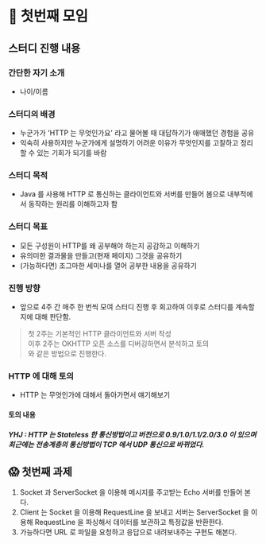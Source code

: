 # :checkered_flag: 첫번째 모임

## 스터디 진행 내용

### 간단한 자기 소개 

- 나이/이름

### 스터디의 배경

- 누군가가 'HTTP 는 무엇인가요' 라고 물어볼 때 대답하기가 애매했던 경험을 공유
- 익숙히 사용하지만 누군가에게 설명하기 어려운 이유가 무엇인지를 고찰하고 정리할 수 있는 기회가 되기를 바람
  
### 스터디 목적

- Java 를 사용해 HTTP 로 통신하는 클라이언트와 서버를 만들어 봄으로 내부적에서 동작하는 원리를 이해하고자 함

### 스터디 목표

- 모든 구성원이 HTTP를 왜 공부해야 하는지 공감하고 이해하기
- 유의미한 결과물을 만들고(현재 페이지) 그것을 공유하기
- (가능하다면) 조그마한 세미나를 열어 공부한 내용을 공유하기

### 진행 방향

- 앞으로 4주 간 매주 한 번씩 모여 스터디 진행 후 회고하여 이후로 스터디를 계속할지에 대해 판단함.

> 첫 2주는 기본적인 HTTP 클라이언트와 서버 작성<br>
> 이후 2주는 OKHTTP 오픈 소스를 디버깅하면서 분석하고 토의<br>
> 와 같은 방법으로 진행한다.

### HTTP 에 대해 토의

- HTTP 는 무엇인가에 대해서 돌아가면서 얘기해보기

#### 토의 내용

##### YHJ : HTTP 는 Stateless 한 통신방법이고 버전으로 0.9/1.0/1.1/2.0/3.0 이 있으며 최근에는 전송계층의 통신방법이 TCP 에서 UDP 통신으로 바뀌었다.

## :scream: 첫번째 과제

1. Socket 과 ServerSocket 을 이용해 메시지를 주고받는 Echo 서버를 만들어 본다.
2. Client 는 Socket 을 이용해 RequestLine 을 보내고 서버는 ServerSocket 을 이용해 RequestLine 을 파싱해서 데이터를 보관하고 특정값을 반환한다.
3. 가능하다면 URL 로 파일을 요청하고 응답으로 내려보내주는 구현도 해본다.



